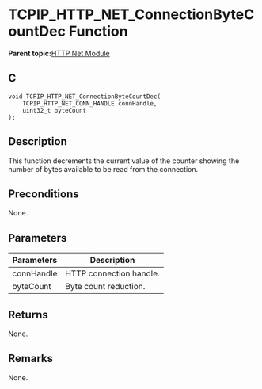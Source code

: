 # TCPIP\_HTTP\_NET\_ConnectionByteCountDec Function

**Parent topic:**[HTTP Net Module](GUID-4EFEB885-ECF8-44B5-8F23-1D05952E1845.md)

## C

```
void TCPIP_HTTP_NET_ConnectionByteCountDec(
    TCPIP_HTTP_NET_CONN_HANDLE connHandle, 
    uint32_t byteCount
);
```

## Description

This function decrements the current value of the counter showing the number of bytes available to be read from the connection.

## Preconditions

None.

## Parameters

|Parameters|Description|
|----------|-----------|
|connHandle|HTTP connection handle.|
|byteCount|Byte count reduction.|

## Returns

None.

## Remarks

None.

